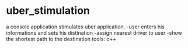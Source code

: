 # uber_stimulation
a console application stimulates uber application.
-user enters his informations and sets his distination 
-assign nearest driver to user 
-show the shortest path to the destination 
tools:
c++

